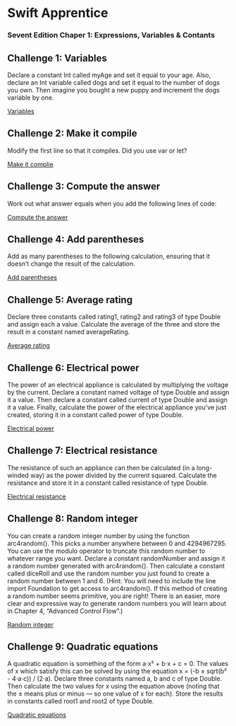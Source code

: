 # Swift Apprentice
### Sevent Edition Chaper 1: Expressions, Variables & Contants

## Challenge 1: Variables
Declare a constant Int called myAge and set it equal to your age. Also, declare an Int
variable called dogs and set it equal to the number of dogs you own. Then imagine
you bought a new puppy and increment the dogs variable by one.

[Variables](https://github.com/batista-eduardo-mat/batista/blob/main/02-Dic-22/02-12-22Challenge.playground/Pages/1%20Variables.xcplaygroundpage/Contents.swift)

## Challenge 2: Make it compile
Modify the first line so that it compiles. Did you use var or let?

[Make it complie](https://github.com/batista-eduardo-mat/batista/blob/main/02-Dic-22/02-12-22Challenge.playground/Pages/2%20Make%20it%20compile.xcplaygroundpage/Contents.swift)

## Challenge 3: Compute the answer
Work out what answer equals when you add the following lines of code:

[Compute the answer](https://github.com/batista-eduardo-mat/batista/blob/main/02-Dic-22/02-12-22Challenge.playground/Pages/3%20Compute%20the%20answer.xcplaygroundpage/Contents.swift)

## Challenge 4: Add parentheses
Add as many parentheses to the following calculation, ensuring that it doesn’t
change the result of the calculation.

[Add parentheses](https://github.com/batista-eduardo-mat/batista/blob/main/02-Dic-22/02-12-22Challenge.playground/Pages/4%20Add%20parentheses.xcplaygroundpage/Contents.swift)

## Challenge 5: Average rating
Declare three constants called rating1, rating2 and rating3 of type Double and
assign each a value. Calculate the average of the three and store the result in a
constant named averageRating.

[Average rating](https://github.com/batista-eduardo-mat/batista/blob/main/02-Dic-22/02-12-22Challenge.playground/Pages/5%20Average%20rating.xcplaygroundpage/Contents.swift)

## Challenge 6: Electrical power
The power of an electrical appliance is calculated by multiplying the voltage by the
current. Declare a constant named voltage of type Double and assign it a value.
Then declare a constant called current of type Double and assign it a value. Finally,
calculate the power of the electrical appliance you’ve just created, storing it in a
constant called power of type Double.

[Electrical power](https://github.com/batista-eduardo-mat/batista/blob/main/02-Dic-22/02-12-22Challenge.playground/Pages/6%20Electrical%20power.xcplaygroundpage/Contents.swift)

## Challenge 7: Electrical resistance
The resistance of such an appliance can then be calculated (in a long-winded way) as
the power divided by the current squared. Calculate the resistance and store it in a
constant called resistance of type Double.

[Electrical resistance](https://github.com/batista-eduardo-mat/batista/blob/main/02-Dic-22/02-12-22Challenge.playground/Pages/7%20Electrical%20resistance%20.xcplaygroundpage/Contents.swift)

## Challenge 8: Random integer
You can create a random integer number by using the function arc4random(). This
picks a number anywhere between 0 and 4294967295. You can use the modulo
operator to truncate this random number to whatever range you want. Declare a
constant randomNumber and assign it a random number generated with
arc4random(). Then calculate a constant called diceRoll and use the random
number you just found to create a random number between 1 and 6. (Hint: You will
need to include the line import Foundation to get access to arc4random(). If this
method of creating a random number seems primitive, you are right! There is an
easier, more clear and expressive way to generate random numbers you will learn
about in Chapter 4, “Advanced Control Flow”.)

[Random integer](https://github.com/batista-eduardo-mat/batista/blob/main/02-Dic-22/02-12-22Challenge.playground/Pages/8%20Random%20integer%20.xcplaygroundpage/Contents.swift)

## Challenge 9: Quadratic equations
A quadratic equation is something of the form a⋅x² + b⋅x + c = 0. The values of x
which satisfy this can be solved by using the equation x = (-b ± sqrt(b² -
4⋅a⋅c)) / (2⋅a). Declare three constants named a, b and c of type Double. Then
calculate the two values for x using the equation above (noting that the ± means plus
or minus — so one value of x for each). Store the results in constants called root1
and root2 of type Double.

[Quadratic equations](https://github.com/batista-eduardo-mat/batista/blob/main/02-Dic-22/02-12-22Challenge.playground/Pages/9%20Quadratic%20equations%20.xcplaygroundpage/Contents.swift)


